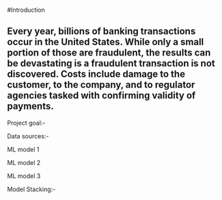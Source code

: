 #Introduction
## Every year, billions of banking transactions occur in the United States. While only a small portion of those are fraudulent, the results can be devastating is a fraudulent transaction is not discovered. Costs include damage to the customer, to the company, and to regulator agencies tasked with confirming validity of payments.

Project goal:-

Data sources:-

ML model 1

ML model 2

ML model 3

Model Stacking:-
